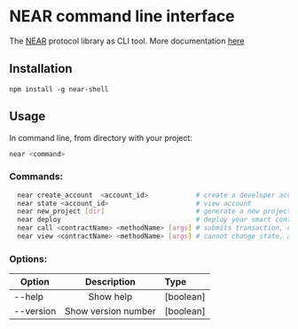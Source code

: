 # NEAR command line interface

The [NEAR](https://near.ai/npm) protocol library as CLI tool.
More documentation [here](https://near.ai/readme)

## Installation
```
npm install -g near-shell
```

## Usage
In command line, from directory with your project:
```Bash
near <command>
```
### Commands:
```Bash
  near create_account  <account_id>            # create a developer account
  near state <account_id>                      # view account
  near new_project [dir]                       # generate a new project from template
  near deploy                                  # deploy your smart contract
  near call <contractName> <methodName> [args] # submits transaction, can change state, account required
  near view <contractName> <methodName> [args] # cannot change state, account is contract name
```
### Options:
| Option        | Description         | Type      |
| ------------- |:-------------------:| :---------|
| --help        | Show help           | [boolean] |
| --version     | Show version number | [boolean] |
